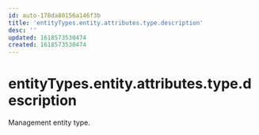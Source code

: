 ```yaml
---
id: auto-178da80156a146f3b
title: 'entityTypes.entity.attributes.type.description'
desc: ''
updated: 1618573530474
created: 1618573530474
---
```

# entityTypes.entity.attributes.type.description

Management entity type.